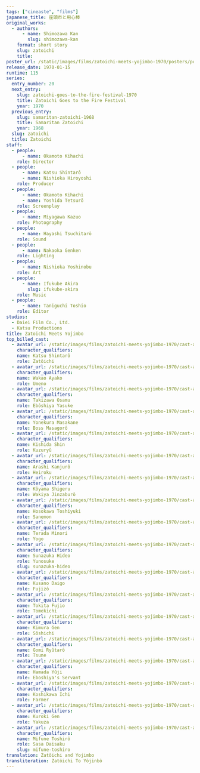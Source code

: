```yaml
---
tags: ["cineaste", "films"]
japanese_title: 座頭市と用心棒
original_works:
  - authors:
      - name: Shimozawa Kan
        slug: shimozawa-kan
    format: short story
    slug: zatoichi
    title:
poster_url: /static/images/films/zatoichi-meets-yojimbo-1970/posters/poster.jpg
release_date: 1970-01-15
runtime: 115
series:
  entry_number: 20
  next_entry:
    slug: zatoichi-goes-to-the-fire-festival-1970
    title: Zatoichi Goes to the Fire Festival
    year: 1970
  previous_entry:
    slug: samaritan-zatoichi-1968
    title: Samaritan Zatoichi
    year: 1968
  slug: zatoichi
  title: Zatoichi
staff:
  - people:
      - name: Okamoto Kihachi
    role: Director
  - people:
      - name: Katsu Shintarô
      - name: Nishioka Hiroyoshi
    role: Producer
  - people:
      - name: Okamoto Kihachi
      - name: Yoshida Tetsurô
    role: Screenplay
  - people:
      - name: Miyagawa Kazuo
    role: Photography
  - people:
      - name: Hayashi Tsuchitarô
    role: Sound
  - people:
      - name: Nakaoka Genken
    role: Lighting
  - people:
      - name: Nishioka Yoshinobu
    role: Art
  - people:
      - name: Ifukube Akira
        slug: ifukube-akira
    role: Music
  - people:
      - name: Taniguchi Toshio
    role: Editor
studios:
  - Daiei Film Co., Ltd.
  - Katsu Productions
title: Zatoichi Meets Yojimbo
top_billed_cast:
  - avatar_url: /static/images/films/zatoichi-meets-yojimbo-1970/cast-avatars/shintaro-katsu-0.jpg
    character_qualifiers:
    name: Katsu Shintarô
    role: Zatôichi
  - avatar_url: /static/images/films/zatoichi-meets-yojimbo-1970/cast-avatars/ayako-wakao-0.jpg
    character_qualifiers:
    name: Wakao Ayako
    role: Umeno
  - avatar_url: /static/images/films/zatoichi-meets-yojimbo-1970/cast-avatars/osamu-takizawa-0.jpg
    character_qualifiers:
    name: Takizawa Osamu
    role: Ebôshiya Yasuke
  - avatar_url: /static/images/films/zatoichi-meets-yojimbo-1970/cast-avatars/masakane-yonekura-0.jpg
    character_qualifiers:
    name: Yonekura Masakane
    role: Boss Masagorô
  - avatar_url: /static/images/films/zatoichi-meets-yojimbo-1970/cast-avatars/shin-kishida-0.jpg
    character_qualifiers:
    name: Kishida Shin
    role: Kuzuryû
  - avatar_url: /static/images/films/zatoichi-meets-yojimbo-1970/cast-avatars/kanjuro-arashi-0.jpg
    character_qualifiers:
    name: Arashi Kanjurô
    role: Heiroku
  - avatar_url: /static/images/films/zatoichi-meets-yojimbo-1970/cast-avatars/shigeru-koyama-0.jpg
    character_qualifiers:
    name: Kôyama Shigeru
    role: Wakiya Jinzaburô
  - avatar_url: /static/images/films/zatoichi-meets-yojimbo-1970/cast-avatars/toshiyuki-hosokawa-0.jpg
    character_qualifiers:
    name: Hosokawa Toshiyuki
    role: Sanemon
  - avatar_url: /static/images/films/zatoichi-meets-yojimbo-1970/cast-avatars/minori-terada-0.jpg
    character_qualifiers:
    name: Terada Minori
    role: Yogo
  - avatar_url: /static/images/films/zatoichi-meets-yojimbo-1970/cast-avatars/hideo-sunazuka-0.jpg
    character_qualifiers:
    name: Sunazuka Hideo
    role: Yunosuke
    slug: sunazuka-hideo
  - avatar_url: /static/images/films/zatoichi-meets-yojimbo-1970/cast-avatars/daigo-kusano-0.jpg
    character_qualifiers:
    name: Kusano Daigo
    role: Fujizô
  - avatar_url: /static/images/films/zatoichi-meets-yojimbo-1970/cast-avatars/fujio-tokita-0.jpg
    character_qualifiers:
    name: Tokita Fujio
    role: Tomekichi
  - avatar_url: /static/images/films/zatoichi-meets-yojimbo-1970/cast-avatars/gen-kimura-0.jpg
    character_qualifiers:
    name: Kimura Gen
    role: Sôshichi
  - avatar_url: /static/images/films/zatoichi-meets-yojimbo-1970/cast-avatars/ryutaro-gomi-0.jpg
    character_qualifiers:
    name: Gomi Ryûtarô
    role: Tsune
  - avatar_url: /static/images/films/zatoichi-meets-yojimbo-1970/cast-avatars/yuji-hamada-0.jpg
    character_qualifiers:
    name: Hamada Yûji
    role: Eboshiya's Servant
  - avatar_url: /static/images/films/zatoichi-meets-yojimbo-1970/cast-avatars/ichi-koshikawa-0.jpg
    character_qualifiers:
    name: Koshikawa Ichi
    role: Farmer
  - avatar_url: /static/images/films/zatoichi-meets-yojimbo-1970/cast-avatars/gen-kuroki-0.jpg
    character_qualifiers:
    name: Kuroki Gen
    role: Yakuza
  - avatar_url: /static/images/films/zatoichi-meets-yojimbo-1970/cast-avatars/toshiro-mifune-0.jpg
    character_qualifiers:
    name: Mifune Toshirô
    role: Sasa Daisaku
    slug: mifune-toshiro
translation: Zatôichi and Yojimbo
transliteration: Zatôichi To Yôjinbô
---
```

